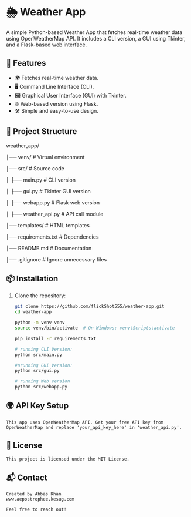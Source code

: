 # 🌦️ Weather App

A simple Python-based Weather App that fetches real-time weather data using OpenWeatherMap API. It includes a CLI version, a GUI using Tkinter, and a Flask-based web interface.

## 🚀 Features
- 🌍 Fetches real-time weather data.
- 🖥️ Command Line Interface (CLI).
- 🖼️ Graphical User Interface (GUI) with Tkinter.
- 🌐 Web-based version using Flask.
- 🛠️ Simple and easy-to-use design.

## 📂 Project Structure
weather_app/

│── venv/               # Virtual environment

│── src/                # Source code

│ ├── main.py           # CLI version

│ ├── gui.py            # Tkinter GUI version

│ ├── webapp.py         # Flask web version

│ ├── weather_api.py    # API call module

│── templates/          # HTML templates

│── requirements.txt    # Dependencies

│── README.md           # Documentation

│── .gitignore          # Ignore unnecessary files


## 📦 Installation
1. Clone the repository:
   ```bash
   git clone https://github.com/flickShot555/weather-app.git
   cd weather-app

   python -m venv venv
   source venv/bin/activate  # On Windows: venv\Scripts\activate

   pip install -r requirements.txt

   # running CLI Version:
   python src/main.py

   #nrunning GUI Version:
   python src/gui.py

   # running Web version
   python src/webapp.py

## 🌍 API Key Setup
    This app uses OpenWeatherMap API. Get your free API key from OpenWeatherMap and replace 'your_api_key_here' in 'weather_api.py'.

## 📜 License
    This project is licensed under the MIT License.

## 📬 Contact
    Created by Abbas Khan
    www.aepostrophee.kesug.com
    
    Feel free to reach out!

